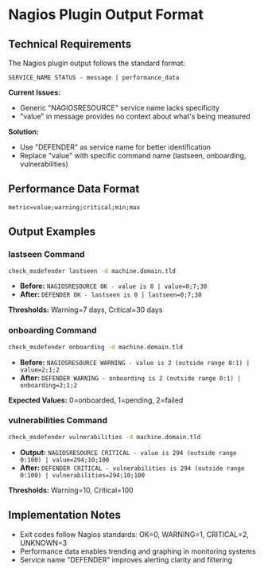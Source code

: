 # Nagios Plugin Output Format

## Technical Requirements

The Nagios plugin output follows the standard format:
```
SERVICE_NAME STATUS - message | performance_data
```

**Current Issues:**
- Generic "NAGIOSRESOURCE" service name lacks specificity
- "value" in message provides no context about what's being measured

**Solution:**
- Use "DEFENDER" as service name for better identification
- Replace "value" with specific command name (lastseen, onboarding, vulnerabilities)

## Performance Data Format
`metric=value;warning;critical;min;max`

## Output Examples

### lastseen Command
```bash
check_msdefender lastseen -d machine.domain.tld
```
- **Before:** `NAGIOSRESOURCE OK - value is 0 | value=0;7;30`
- **After:** `DEFENDER OK - lastseen is 0 | lastseen=0;7;30`

**Thresholds:** Warning=7 days, Critical=30 days

### onboarding Command
```bash
check_msdefender onboarding -d machine.domain.tld
```
- **Before:** `NAGIOSRESOURCE WARNING - value is 2 (outside range 0:1) | value=2;1;2`
- **After:** `DEFENDER WARNING - onboarding is 2 (outside range 0:1) | onboarding=2;1;2`

**Expected Values:** 0=onboarded, 1=pending, 2=failed

### vulnerabilities Command
```bash
check_msdefender vulnerabilities -d machine.domain.tld
```
- **Output:** `NAGIOSRESOURCE CRITICAL - value is 294 (outside range 0:100) | value=294;10;100`
- **After:** `DEFENDER CRITICAL - vulnerabilities is 294 (outside range 0:100) | vulnerabilities=294;10;100`

**Thresholds:** Warning=10, Critical=100

## Implementation Notes
- Exit codes follow Nagios standards: OK=0, WARNING=1, CRITICAL=2, UNKNOWN=3
- Performance data enables trending and graphing in monitoring systems
- Service name "DEFENDER" improves alerting clarity and filtering
